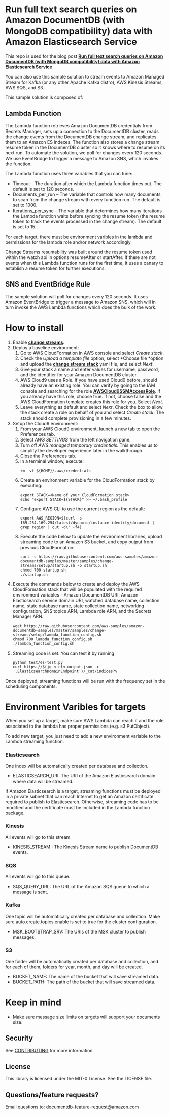 # Run full text search queries on Amazon DocumentDB (with MongoDB compatibility) data with Amazon Elasticsearch Service

This repo is used for the blog post __[Run full text search queries on Amazon DocumentDB (with MongoDB compatibility) data with Amazon Elasticsearch Service](https://aws.amazon.com/blogs/database/run-full-text-search-queries-on-amazon-documentdb-data-with-amazon-elasticsearch-service/)__

You can also use this sample solution to stream events to Amazon Managed Stream for Kafka (or any other Apache Kafka distro), AWS Kinesis Streams, AWS SQS, and S3.  

This sample solution is composed of:

## Lambda Function

The Lambda function retrieves Amazon DocumentDB credentials from Secrets Manager, sets up a connection to the DocumentDB cluster, reads the change events from the DocumentDB change stream, and replicates them to an Amazon ES indexes. The function also stores a change stream resume token in the DocumentDB cluster so it knows where to resume on its next run. To automate the solution, we poll for changes every 120 seconds. We use EventBridge to trigger a message to Amazon SNS, which invokes the function.

The Lambda function uses three variables that you can tune:

* Timeout – The duration after which the Lambda function times out. The default is set to 120 seconds. 
* Documents_per_run – The variable that controls how many documents to scan from the change stream with every function run. The default is set to 1000.
* Iterations_per_sync – The variable that determines how many iterations the Lambda function waits before syncing the resume token (the resume token to track the events processed in the change stream). The default is set to 15.

For each target, there must be environment varibles in the lambda and permissions for the lambda role and/or network accordingly. 

Change Streams resumability was built around the resume token used within the watch api in options resumeAfter or startAfter. If there are not events when this Lambda function runs for the first time, it uses a canary to establish a resume token for further executions.  

## SNS and EventBridge Rule

The sample solution will poll for changes every 120 seconds. It uses Amazon EventBridge to trigger a message to Amazon SNS, which will in turn invoke the AWS Lambda functions which does the bulk of the work.

# How to install

1. Enable __[change streams](https://docs.aws.amazon.com/documentdb/latest/developerguide/change-streams.html)__.
2. Deploy a baseline environment:
    1. Go to AWS CloudFormation in AWS console and select *Create stack*. 
    2. Check the *Upload a template file* option, select *Choose file *option and upload the __[change stream stack](https://raw.githubusercontent.com/aws-samples/amazon-documentdb-samples/master/samples/change-streams/setup/docdb_change_streams.yml)__ yaml file, and select *Next*.
    3. Give your stack a name and enter values for username, password, and the identifier for your Amazon DocumentDB cluster. 
    4. AWS Cloud9 uses a Role. If you have used Cloud9 before, should already have an existing role. You can verify by going to the IAM console and searching for the role __[AWSCloud9SSMAccessRole](https://console.aws.amazon.com/iam/home?region=us-east-2#/roles/AWSCloud9SSMAccessRole)__. If you already have this role, choose true. If not, choose false and the AWS CloudFormation template creates this role for you. Select *Next*.  
    5. Leave everything as default and select *Next*. Check the box to allow the stack create a role on behalf of you and select *Create stack*. The stack should complete provisioning in a few minutes. 
3. Setup the Cloud9 environment:
    1. From your AWS Cloud9 environment, launch a new tab to open the Preferences tab.
    2. Select *AWS SETTINGS* from the left navigation pane.
    3. Turn off *AWS managed temporary credentials*. This enables us to simplify the developer experience later in the walkthrough.
    4. Close the Preferences tab. 
    5. In a terminal window, execute: 
        ```
        rm -vf ${HOME}/.aws/credentials
        ```
    6. Create an environment variable for the CloudFormation stack by executing: 
        ```
        export STACK=<Name of your CloudFormation stack> 
        echo "export STACK=${STACK}" >> ~/.bash_profile
        ```
    7. Configure AWS CLI to use the current region as the default: 
        ```
        export AWS_REGION=$(curl -s 169.254.169.254/latest/dynamic/instance-identity/document | grep region | cut -d\" -f4)
        ```
    8. Execute the code below to update the environment libraries, upload streaming code to an Amazon S3 bucket, and copy output from previous CloudFormation:
        ```
        curl -s https://raw.githubusercontent.com/aws-samples/amazon-documentdb-samples/master/samples/change-streams/setup/startup.sh -o startup.sh
        chmod 700 startup.sh
        ./startup.sh
        ```
7. Execute the commands below to create and deploy the AWS CloudFormation stack that will be populated with the required environment variables - Amazon DocumentDB URI, Amazon Elasticsearch service domain URI, watched database name, collection name, state database name, state collection name, networking configuration, SNS topics ARN, Lambda role ARN, and the Secrets Manager ARN.
    ```
    wget https://raw.githubusercontent.com/aws-samples/amazon-documentdb-samples/master/samples/change-streams/setup/lambda_function_config.sh
    chmod 700 lambda_function_config.sh
    ./lambda_function_config.sh
    ```
8. Streaming code is set. You can test it by running
    ```
    python test/es-test.py
    curl https://$(jq < cfn-output.json -r '.ElasticsearchDomainEndpoint')/_cat/indices?v
    ```

Once deployed, streaming functions will be run with the frequency set in the scheduling components. 

# Environment Varibles for targets
When you set up a target, make sure AWS Lambda can reach it and the role associated to the lambda has proper permissions (e.g. s3:PutObject). 

To add new target, you just need to add a new environment variable to the Lambda streaming function. 

### Elasticsearch
One index will be automatically created per database and collection. 
- ELASTICSEARCH_URI: The URI of the Amazon Elasticsearch domain where data will be streamed.

If Amazon Elasticsearch is a target, streaming functions must be deployed in a private subnet that can reach Internet to get an Amazon certificate required to publish to Elasticsearch. Otherwise, streaming code has to be modified and the certificate must be included in the Lambda function package.

### Kinesis
All events will go to this stream.  
- KINESIS_STREAM : The Kinesis Stream name to publish DocumentDB events.

### SQS
All events will go to this queue. 
- SQS_QUERY_URL: The URL of the Amazon SQS queue to which a message is sent.

### Kafka
One topic will be automatically created per database and collection. Make sure auto.create.topics.enable is set to true for the cluster configuration.   
- MSK_BOOTSTRAP_SRV: The URIs of the MSK cluster to publish messages. 

### S3
One folder will be automatically created per database and collection, and for each of them, folders for year, month, and day will be created. 
- BUCKET_NAME: The name of the bucket that will save streamed data. 
- BUCKET_PATH: The path of the bucket that will save streamed data.    

# Keep in mind
- Make sure message size limits on targets will support your documents size. 

## Security

See [CONTRIBUTING](CONTRIBUTING.md#security-issue-notifications) for more information.

## License

This library is licensed under the MIT-0 License. See the LICENSE file.

## Questions/feature requests?
Email questions to: documentdb-feature-request@amazon.com